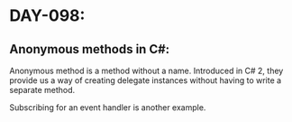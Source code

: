 # DAY-098:

## Anonymous methods in C#:

Anonymous method is a method without a name. Introduced in C# 2, they provide us a way of creating delegate instances without having to write a separate method.

Subscribing for an event handler is another example.
